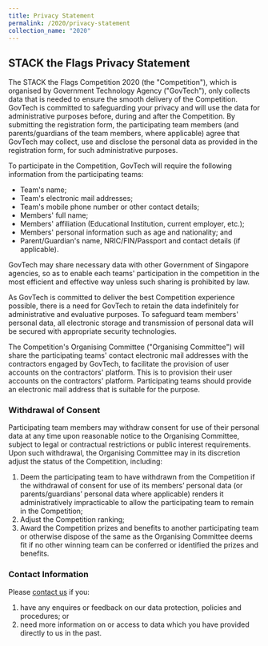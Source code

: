 ```yaml
---
title: Privacy Statement
permalink: /2020/privacy-statement
collection_name: "2020"
---
```


## STACK the Flags Privacy Statement

The STACK the Flags Competition 2020 (the "Competition"), which is organised by Government Technology Agency ("GovTech"), only collects data that is needed to ensure the smooth delivery of the Competition. 
GovTech is committed to safeguarding your privacy and will use the data for administrative purposes before, during and after the Competition. 
By submitting the registration form, the participating team members (and parents/guardians of the team members, where applicable) agree that GovTech may collect, use and disclose the personal data as provided in the registration form, for such administrative purposes. 

To participate in the Competition, GovTech will require the following information from the participating teams:

* Team's name;
* Team's electronic mail addresses;
* Team's mobile phone number or other contact details;
* Members' full name;
* Members' affiliation (Educational Institution, current employer, etc.);
* Members' personal information such as age and nationality; and
* Parent/Guardian's name, NRIC/FIN/Passport and contact details (if applicable).

GovTech may share necessary data with other Government of Singapore agencies, so as to enable each teams' participation in the competition in the most efficient and effective way unless such sharing is prohibited by law.

As GovTech is committed to deliver the best Competition experience possible, there is a need for GovTech to retain the data indefinitely for administrative and evaluative purposes. 
To safeguard team members' personal data, all electronic storage and transmission of personal data will be secured with appropriate security technologies.

The Competition's Organising Committee ("Organising Committee") will share the participating teams' contact electronic mail addresses with the contractors engaged by GovTech, to facilitate the provision of user accounts on the contractors' platform. 
This is to provision their user accounts on the contractors' platform. 
Participating teams should provide an electronic mail address that is suitable for the purpose.

### Withdrawal of Consent

Participating team members may withdraw consent for use of their personal data at any time upon reasonable notice to the Organising Committee, subject to legal or contractual restrictions or public interest requirements. 
Upon such withdrawal, the Organising Committee may in its discretion adjust the status of the Competition, including:

1. Deem the participating team to have withdrawn from the Competition if the withdrawal of consent for use of its members’ personal data (or parents/guardians’ personal data where applicable) renders it administratively impracticable to allow the participating team to remain in the Competition;
2. Adjust the Competition ranking;
3. Award the Competition prizes and benefits to another participating team or otherwise dispose of the same as the Organising Committee deems fit if no other winning team can be conferred or identified the prizes and benefits.

### Contact Information

Please [contact us](/2020/contact-us) if you:

1. have any enquires or feedback on our data protection, policies and procedures; or
2. need more information on or access to data which you have provided directly to us in the past.
